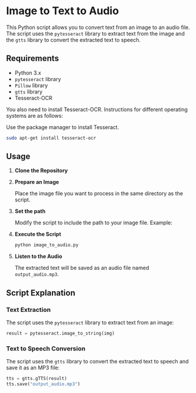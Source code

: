 # Image to Text to Audio

This Python script allows you to convert text from an image to an audio file. The script uses the `pytesseract` library to extract text from the image and the `gtts` library to convert the extracted text to speech.

## Requirements

- Python 3.x
- `pytesseract` library
- `Pillow` library
- `gtts` library
- Tesseract-OCR

You also need to install Tesseract-OCR. Instructions for different operating systems are as follows:

Use the package manager to install Tesseract.

```bash
sudo apt-get install tesseract-ocr
```

## Usage

1. **Clone the Repository**

2. **Prepare an Image**

   Place the image file you want to process in the same directory as the script.

3. **Set the path**

   Modify the script to include the path to your image file. Example:

4. **Execute the Script**

   ```bash
   python image_to_audio.py
   ```

5. **Listen to the Audio**

   The extracted text will be saved as an audio file named `output_audio.mp3`.

## Script Explanation

### Text Extraction

The script uses the `pytesseract` library to extract text from an image:

```python
result = pytesseract.image_to_string(img)
```

### Text to Speech Conversion

The script uses the `gtts` library to convert the extracted text to speech and save it as an MP3 file:

```python
tts = gtts.gTTS(result)
tts.save("output_audio.mp3")
```
